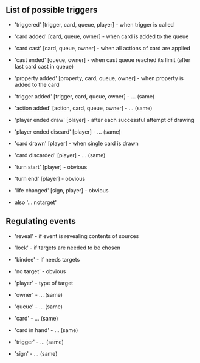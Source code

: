List of possible triggers
-------------------------

+ 'triggered' [trigger, card, queue, player] - when trigger is called
+ 'card added' [card, queue, owner] - when card is added to the queue
+ 'card cast' [card, queue, owner] - when all actions of card are applied
+ 'cast ended' [queue, owner] - when cast queue reached its limit (after last card cast in queue)
+ 'property added' [property, card, queue, owner] - when property is added to the card
+ 'trigger added' [trigger, card, queue, owner] - ... (same)
+ 'action added' [action, card, queue, owner] - ... (same)
+ 'player ended draw' [player] - after each successful attempt of drawing
+ 'player ended discard' [player] - ... (same)
+ 'card drawn' [player] - when single card is drawn
+ 'card discarded' [player] - ... (same)
+ 'turn start' [player] - obvious
+ 'turn end' [player] - obvious
+ 'life changed' [sign, player] - obvious

+ also '... notarget'

Regulating events
-----------------

+ 'reveal' - if event is revealing contents of sources
+ 'lock' - if targets are needed to be chosen

+ 'bindee' - if needs targets

+ 'no target' - obvious

+ 'player' - type of target
+ 'owner' - ... (same)
+ 'queue' - ... (same)
+ 'card' - ... (same)
+ 'card in hand' - ... (same)
+ 'trigger' - ... (same)
+ 'sign' - ... (same)
